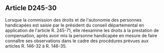 ## Article D245-30

Lorsque la commission des droits et de l'autonomie des personnes handicapées est saisie par le président
du conseil départemental en application de l'article R. 245-71, elle réexamine les droits à la prestation de
compensation, après avoir mis la personne handicapée en mesure de faire connaître ses observations dans le
cadre des procédures prévues aux articles R. 146-32 à R. 146-35.

